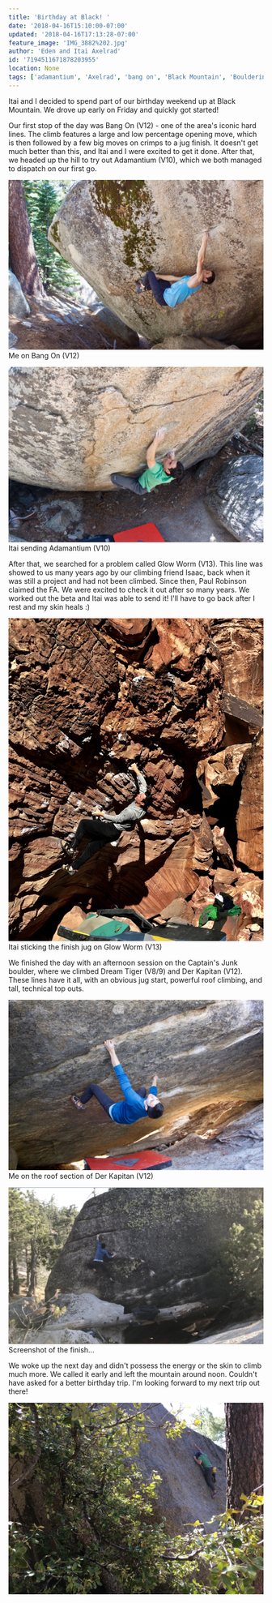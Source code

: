 ```yaml
---
title: 'Birthday at Black! '
date: '2018-04-16T15:10:00-07:00'
updated: '2018-04-16T17:13:28-07:00'
feature_image: 'IMG_3882%202.jpg'
author: 'Eden and Itai Axelrad'
id: '7194511671878203955'
location: None
tags: ['adamantium', 'Axelrad', 'bang on', 'Black Mountain', 'Bouldering', 'California', 'Climbing', 'der kapitan', 'Eden', 'Five Ten', 'glow worm', 'granite', 'Itai', 'v10', 'v12', 'v13']
---
```

Itai and I decided to spend part of our birthday weekend up at Black Mountain. We drove up early on Friday and quickly got started!

Our first stop of the day was Bang On (V12) - one of the area's iconic hard lines. The climb features a large and low percentage opening move, which is then followed by a few big moves on crimps to a jug finish. It doesn't get much better than this, and Itai and I were excited to get it done. After that, we headed up the hill to try out Adamantium (V10), which we both managed to dispatch on our first go.

![image alt](/images/IMG_3882%202.jpg)Me on Bang On (V12)

![image alt](/images/IMG_3892%202.jpg)Itai sending Adamantium (V10)

After that, we searched for a problem called Glow Worm (V13). This line was showed to us many years ago by our climbing friend Isaac, back when it was still a project and had not been climbed. Since then, Paul Robinson claimed the FA. We were excited to check it out after so many years. We worked out the beta and Itai was able to send it! I'll have to go back after I rest and my skin heals :)

![image alt](/images/IMG_3902.jpg)Itai sticking the finish jug on Glow Worm (V13)

We finished the day with an afternoon session on the Captain's Junk boulder, where we climbed Dream Tiger (V8/9) and Der Kapitan (V12). These lines have it all, with an obvious jug start, powerful roof climbing, and tall, technical top outs.

![image alt](/images/IMG_3908.jpg)Me on the roof section of Der Kapitan (V12)

![image alt](/images/Screen%20Shot%202018-04-16%20at%203.08.23%20PM.jpg)Screenshot of the finish...

We woke up the next day and didn't possess the energy or the skin to climb much more. We called it early and left the mountain around noon. Couldn't have asked for a better birthday trip. I'm looking forward to my next trip out there!

![image alt](/images/IMG_4597.JPG)

